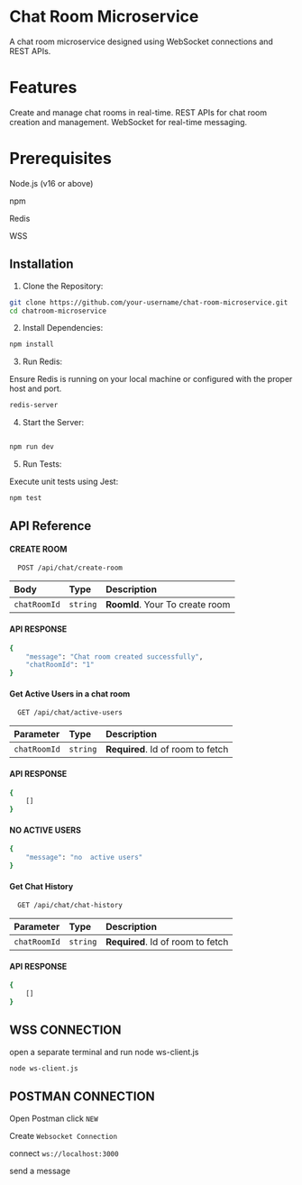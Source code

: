 
# Chat Room Microservice

A  chat room microservice designed using WebSocket connections and REST APIs.

# Features

Create and manage chat rooms in real-time.
REST APIs for chat room creation and management.
WebSocket for real-time messaging.

# Prerequisites
Node.js (v16 or above)

npm 

Redis 

WSS
## Installation

1. Clone the Repository:

```bash
git clone https://github.com/your-username/chat-room-microservice.git
cd chatroom-microservice
```
2. Install Dependencies:

```bash
npm install
```
    
3. Run Redis:

Ensure Redis is running on your local machine or configured with the proper host and port.

```bash
redis-server
```

4. Start the Server:

```bash

npm run dev

```

5. Run Tests:

Execute unit tests using Jest:

```bash
npm test
```
## API Reference

#### CREATE ROOM

```http
  POST /api/chat/create-room
```

| Body | Type     | Description                |
| :-------- | :------- | :------------------------- |
| `chatRoomId` | `string` | **RoomId**. Your To create room |

#### API RESPONSE
```bash
{
    "message": "Chat room created successfully",
    "chatRoomId": "1"
}
```


#### Get Active Users in a chat room

```http
  GET /api/chat/active-users
```

| Parameter | Type     | Description                       |
| :-------- | :------- | :-------------------------------- |
| `chatRoomId`      | `string` | **Required**. Id of room to fetch |


#### API RESPONSE
```bash
{
    []
}
```
#### NO ACTIVE USERS
```bash
{
    "message": "no  active users"
}
```


#### Get Chat History

```http
  GET /api/chat/chat-history
```

| Parameter | Type     | Description                       |
| :-------- | :------- | :-------------------------------- |
| `chatRoomId`      | `string` | **Required**. Id of room to fetch |


#### API RESPONSE
```bash
{
    []
}
```
## WSS CONNECTION

open a separate terminal and run node ws-client.js

```bash
node ws-client.js
```
## POSTMAN CONNECTION

Open Postman
click `NEW`

Create `Websocket Connection`

connect `ws://localhost:3000`

send a message 
